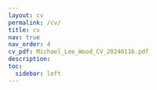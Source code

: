 ```yaml
---
layout: cv
permalink: /cv/
title: cv
nav: true
nav_order: 4
cv_pdf: Michael_Lee_Wood_CV_20240116.pdf
description:
toc:
  sidebar: left
---
```

